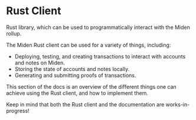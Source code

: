 # Rust Client

Rust library, which can be used to programmatically interact with the Miden rollup.

The Miden Rust client can be used for a variety of things, including:

* Deploying, testing, and creating transactions to interact with accounts and notes on Miden.
* Storing the state of accounts and notes locally.
* Generating and submitting proofs of transactions.

This section of the docs is an overview of the different things one can achieve using the Rust client, and how to implement them. 

Keep in mind that both the Rust client and the documentation are works-in-progress!